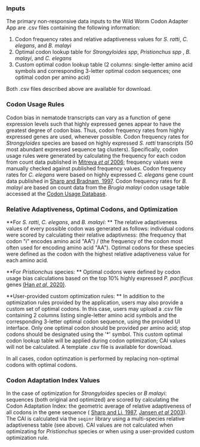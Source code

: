 ### Inputs
The primary non-responsive data inputs to the Wild Worm Codon Adapter App are .csv files containing the following information:  
  1. Codon frequency rates and relative adaptiveness values for *S. ratti*, *C. elegans*, and *B. malayi*  
  2. Optimal codon lookup table for *Strongyloides spp*, *Pristionchus spp* , *B. malayi*, and *C. elegans* 
  3. <OPTIONAL> Custom optimal codon lookup table (2 columns: single-letter amino acid symbols and corresponding 3-letter optimal codon sequences; one optimal codon per amino acid)

Both .csv files described above are available for download.

### Codon Usage Rules
Codon bias in nematode transcripts can vary as a function of gene expression levels such that highly expressed genes appear to have the greatest degree of codon bias. Thus, codon frequency rates from highly expressed genes are used, whenever possible. Codon frequency rates for *Strongyloides* species are based on highly expressed *S. ratti* transcripts (50 most abundant expressed sequence tag clusters). Specifically, codon usage rules were generated by calculating the frequency for each codon from count data published in [Mitreva *et al* 2006](https://www.ncbi.nlm.nih.gov/pmc/articles/PMC1779591/); frequency values were manually checked against published frequency values. Codon frequency rates for *C. elegans* were based on highly expressed *C. elegans* gene count data published in [Sharp and Bradnam, 1997](https://www.ncbi.nlm.nih.gov/books/NBK20194/). Codon frequency rates for *B. malayi* are based on count data from the *Brugia malayi* codon usage table accessed at the [Codon Usage Database](http://www.kazusa.or.jp/codon/). 

### Relative Adaptiveness, Optimal Codons, and Optimization
**For *S. ratti*, *C. elegans*, and *B. malayi*: ** The relative adaptiveness values of every possible codon was generated as follows: individual codons were scored by calculating their relative adaptivness: (the frequency that codon "i" encodes amino acid "AA") / (the frequency of the codon most often used for encoding amino acid "AA"). Optimal codons for these species were defined as the codon with the highest relative adaptiveness value for each amino acid.

**For *Pristionchus* species: ** Optimal codons were defined by codon usage bias calculations based on the top 10% highly expressed *P. pacificus* genes [(Han *et al*, 2020)](https://www.genetics.org/content/216/4/947).

**User-provided custom optimization rules: ** In addition to the optimization rules provided by the application, users may also provide a custom set of optimal codons. In this case, users may upload a .csv file containing 2 columns listing single-letter amino acid symbols and the corresponding 3-letter optimal codon sequence, using the provided UI interface. Only one optimal codon should be provided per amino acid; stop codons should be designated using the '*' symbol. This custom optimal codon lookup table will be applied during codon optimization; CAI values will not be calculated. A template .csv file is available for download.  

In all cases, codon optimzation is performed by replacing non-optimal codons with optimal codons. 

### Codon Adaptation Index Values
In the case of optimization for *Strongyloides* species or *B malayi*: sequences (both original and optimized) are scored by calculating the Codon Adaptation Index: the geometric average of relative adaptiveness of all codons in the gene sequence ( [Sharp and Li, 1987](https://pubmed.ncbi.nlm.nih.gov/3547335/), [Jansen *et al* 2003](http://www.ncbi.nlm.nih.gov/pubmed/12682375)). The CAI is calculated via the `seqinr` library using a multi-species relative adaptiveness table (see above). CAI values are not calculated when optimizating for *Pristionchus* species or when using a user-provided custom optimization rule.